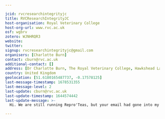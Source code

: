 ```yaml
---

jcid: rvcresearchintegrityjc
title: RVCResearchIntegrityJC
host-organisation: Royal Veterinary College
host-org-url: www.rvc.ac.uk
osf: wgbrv
zotero: WJNHRQR3
website: 
twitter: 
signup: rvcresearchintegrityjc@gmail.com
organisers: [Charlotte Burn]
contact: cburn@rvc.ac.uk
additional-contact: []
address: [Dr Charlotte Burn, The Royal Veterinary College, Hawkshead Lane, AL9 7TA]
country: United Kingdom
geolocation: [51.6180165487737, -0.17578125]
last-message-timestamp: 1678531355
last-message-level: 2
last-update: cburn@rvc.ac.uk
last-update-timestamp: 1644574442
last-update-message: >-
  Hi. We are still running Repro'Teas, but your email had gone into my junk mail. Ellie Lynam is no longer involved. Best wishes, Charlotte

---
```



